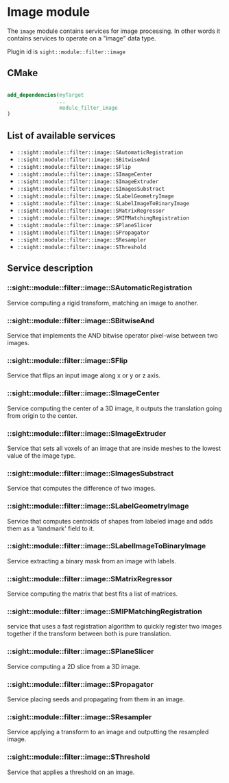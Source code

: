 # Image module

The `image` module contains services for image processing. 
In other words it contains services to operate on a "image" data type.

Plugin id is `sight::module::filter::image`

## CMake

```cmake

add_dependencies(myTarget 
                ...
                 module_filter_image
)

```
## List of available services

- `::sight::module::filter::image::SAutomaticRegistration`
- `::sight::module::filter::image::SBitwiseAnd`
- `::sight::module::filter::image::SFlip`
- `::sight::module::filter::image::SImageCenter`
- `::sight::module::filter::image::SImageExtruder`
- `::sight::module::filter::image::SImagesSubstract`
- `::sight::module::filter::image::SLabelGeometryImage`
- `::sight::module::filter::image::SLabelImageToBinaryImage`
- `::sight::module::filter::image::SMatrixRegressor`
- `::sight::module::filter::image::SMIPMatchingRegistration`
- `::sight::module::filter::image::SPlaneSlicer`
- `::sight::module::filter::image::SPropagator`
- `::sight::module::filter::image::SResampler`
- `::sight::module::filter::image::SThreshold`

## Service description

### ::sight::module::filter::image::SAutomaticRegistration

Service computing a rigid transform, matching an image to another.

### ::sight::module::filter::image::SBitwiseAnd

Service that implements the AND bitwise operator pixel-wise between two images.

### ::sight::module::filter::image::SFlip

Service that flips an input image along x or y or z axis.

### ::sight::module::filter::image::SImageCenter

Service computing the center of a 3D image, it outputs the translation going from origin to the center.

### ::sight::module::filter::image::SImageExtruder

Service that sets all voxels of an image that are inside meshes to the lowest value of the image type.

### ::sight::module::filter::image::SImagesSubstract

Service that computes the difference of two images.

### ::sight::module::filter::image::SLabelGeometryImage

Service that computes centroids of shapes from labeled image and adds them as a 'landmark' field to it.

### ::sight::module::filter::image::SLabelImageToBinaryImage

Service extracting a binary mask from an image with labels.

### ::sight::module::filter::image::SMatrixRegressor

Service computing the matrix that best fits a list of matrices.

### ::sight::module::filter::image::SMIPMatchingRegistration

service that uses a fast registration algorithm to quickly register two images together if the transform between both is pure translation.

### ::sight::module::filter::image::SPlaneSlicer

Service computing a 2D slice from a 3D image.

### ::sight::module::filter::image::SPropagator

Service placing seeds and propagating from them in an image.

### ::sight::module::filter::image::SResampler

Service applying a transform to an image and outputting the resampled image.

### ::sight::module::filter::image::SThreshold

Service that applies a threshold on an image.
